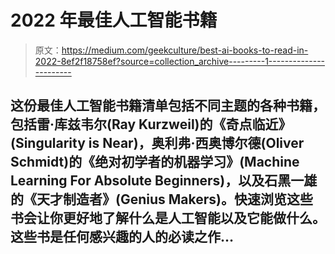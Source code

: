 # 2022 年最佳人工智能书籍

> 原文：<https://medium.com/geekculture/best-ai-books-to-read-in-2022-8ef2f18758ef?source=collection_archive---------1----------------------->

## 这份最佳人工智能书籍清单包括不同主题的各种书籍，包括雷·库兹韦尔(Ray Kurzweil)的《奇点临近》(Singularity is Near)，奥利弗·西奥博尔德(Oliver Schmidt)的《绝对初学者的机器学习》(Machine Learning For Absolute Beginners)，以及石黑一雄的《天才制造者》(Genius Makers)。快速浏览这些书会让你更好地了解什么是人工智能以及它能做什么。这些书是任何感兴趣的人的必读之作…